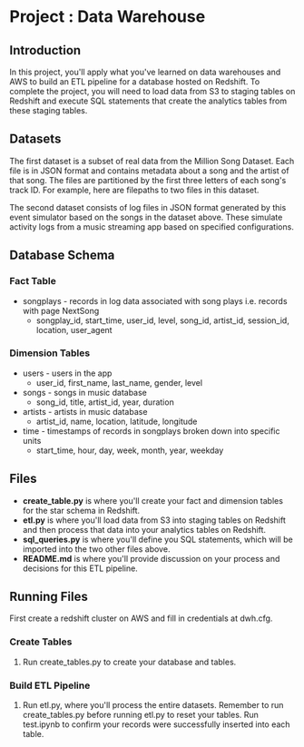 # Project : Data Warehouse

## Introduction
In this project, you'll apply what you've learned on data warehouses and AWS to build an ETL pipeline for a database hosted on Redshift. To complete the project, you will need to load data from S3 to staging tables on Redshift and execute SQL statements that create the analytics tables from these staging tables.

## Datasets
The first dataset is a subset of real data from the Million Song Dataset. Each file is in JSON format and contains metadata about a song and the artist of that song. The files are partitioned by the first three letters of each song's track ID. For example, here are filepaths to two files in this dataset.  

The second dataset consists of log files in JSON format generated by this event simulator based on the songs in the dataset above. These simulate activity logs from a music streaming app based on specified configurations.  

## Database Schema

### Fact Table
- songplays - records in log data associated with song plays i.e. records with page NextSong
  - songplay_id, start_time, user_id, level, song_id, artist_id, session_id, location, user_agent

### Dimension Tables
- users - users in the app
  - user_id, first_name, last_name, gender, level
- songs - songs in music database
  - song_id, title, artist_id, year, duration
- artists - artists in music database
  - artist_id, name, location, latitude, longitude
- time - timestamps of records in songplays broken down into specific units
  - start_time, hour, day, week, month, year, weekday

## Files
- **create_table.py** is where you'll create your fact and dimension tables for the star schema in Redshift.
- **etl.py** is where you'll load data from S3 into staging tables on Redshift and then process that data into your analytics tables on Redshift.
- **sql_queries.py** is where you'll define you SQL statements, which will be imported into the two other files above.
- **README.md** is where you'll provide discussion on your process and decisions for this ETL pipeline.

## Running Files
First create a redshift cluster on AWS and fill in credentials at dwh.cfg.

### Create Tables
1. Run create_tables.py to create your database and tables.

### Build ETL Pipeline
1. Run etl.py, where you'll process the entire datasets. Remember to run create_tables.py before running etl.py to reset your tables. Run test.ipynb to confirm your records were successfully inserted into each table.
